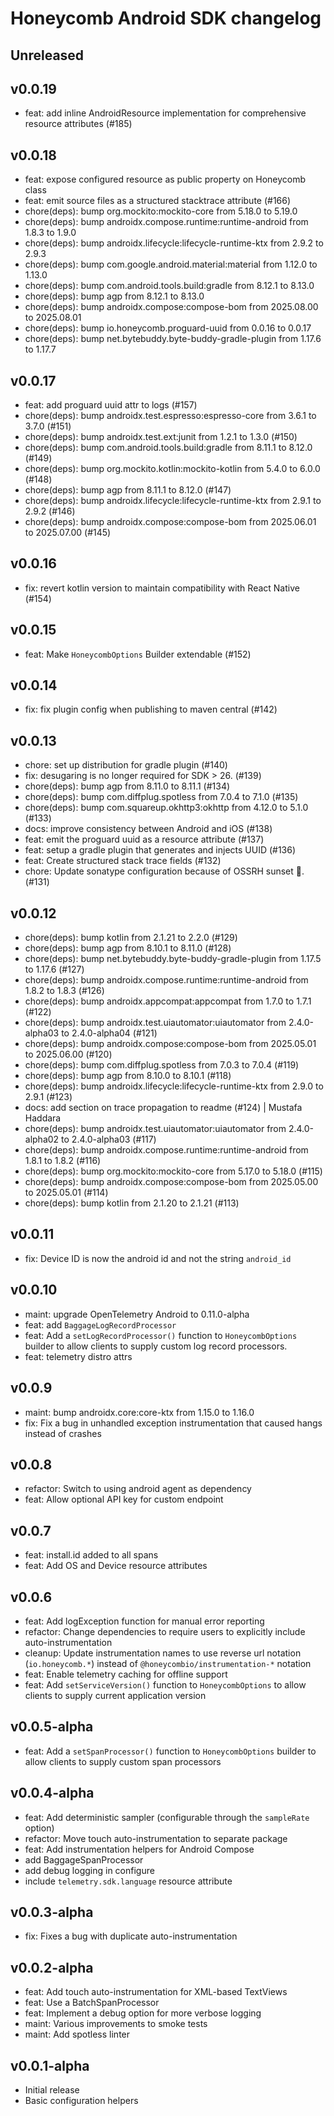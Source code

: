 # Honeycomb Android SDK changelog

## Unreleased

## v0.0.19

* feat: add inline AndroidResource implementation for comprehensive resource attributes (#185)

## v0.0.18

* feat: expose configured resource as public property on Honeycomb class
* feat: emit source files as a structured stacktrace attribute (#166)
* chore(deps): bump org.mockito:mockito-core from 5.18.0 to 5.19.0
* chore(deps): bump androidx.compose.runtime:runtime-android from 1.8.3 to 1.9.0 
* chore(deps): bump androidx.lifecycle:lifecycle-runtime-ktx from 2.9.2 to 2.9.3
* chore(deps): bump com.google.android.material:material from 1.12.0 to 1.13.0
* chore(deps): bump com.android.tools.build:gradle from 8.12.1 to 8.13.0
* chore(deps): bump agp from 8.12.1 to 8.13.0
* chore(deps): bump androidx.compose:compose-bom from 2025.08.00 to 2025.08.01
* chore(deps): bump io.honeycomb.proguard-uuid from 0.0.16 to 0.0.17
* chore(deps): bump net.bytebuddy.byte-buddy-gradle-plugin from 1.17.6 to 1.17.7

## v0.0.17

* feat: add proguard uuid attr to logs (#157)
* chore(deps): bump androidx.test.espresso:espresso-core from 3.6.1 to 3.7.0 (#151)
* chore(deps): bump androidx.test.ext:junit from 1.2.1 to 1.3.0 (#150)
* chore(deps): bump com.android.tools.build:gradle from 8.11.1 to 8.12.0 (#149)
* chore(deps): bump org.mockito.kotlin:mockito-kotlin from 5.4.0 to 6.0.0 (#148)
* chore(deps): bump agp from 8.11.1 to 8.12.0 (#147)
* chore(deps): bump androidx.lifecycle:lifecycle-runtime-ktx from 2.9.1 to 2.9.2 (#146)
* chore(deps): bump androidx.compose:compose-bom from 2025.06.01 to 2025.07.00 (#145)

## v0.0.16

* fix: revert kotlin version to maintain compatibility with React Native (#154)

## v0.0.15

* feat: Make `HoneycombOptions` Builder extendable (#152)

## v0.0.14

* fix: fix plugin config when publishing to maven central (#142)

## v0.0.13

* chore: set up distribution for gradle plugin (#140)
* fix: desugaring is no longer required for SDK > 26. (#139)
* chore(deps): bump agp from 8.11.0 to 8.11.1 (#134)
* chore(deps): bump com.diffplug.spotless from 7.0.4 to 7.1.0 (#135)
* chore(deps): bump com.squareup.okhttp3:okhttp from 4.12.0 to 5.1.0 (#133)
* docs: improve consistency between Android and iOS (#138)
* feat: emit the proguard uuid as a resource attribute (#137)
* feat: setup a gradle plugin that generates and injects UUID (#136)
* feat: Create structured stack trace fields (#132)
* chore: Update sonatype configuration because of OSSRH sunset 🌅. (#131)

## v0.0.12

* chore(deps): bump kotlin from 2.1.21 to 2.2.0 (#129)
* chore(deps): bump agp from 8.10.1 to 8.11.0 (#128)
* chore(deps): bump net.bytebuddy.byte-buddy-gradle-plugin from 1.17.5 to 1.17.6 (#127)
* chore(deps): bump androidx.compose.runtime:runtime-android from 1.8.2 to 1.8.3 (#126)
* chore(deps): bump androidx.appcompat:appcompat from 1.7.0 to 1.7.1 (#122)
* chore(deps): bump androidx.test.uiautomator:uiautomator from 2.4.0-alpha03 to 2.4.0-alpha04 (#121)
* chore(deps): bump androidx.compose:compose-bom from 2025.05.01 to 2025.06.00 (#120)
* chore(deps): bump com.diffplug.spotless from 7.0.3 to 7.0.4 (#119)
* chore(deps): bump agp from 8.10.0 to 8.10.1 (#118)
* chore(deps): bump androidx.lifecycle:lifecycle-runtime-ktx from 2.9.0 to 2.9.1 (#123)
* docs: add section on trace propagation to readme (#124) | Mustafa Haddara
* chore(deps): bump androidx.test.uiautomator:uiautomator from 2.4.0-alpha02 to 2.4.0-alpha03 (#117)
* chore(deps): bump androidx.compose.runtime:runtime-android from 1.8.1 to 1.8.2 (#116)
* chore(deps): bump org.mockito:mockito-core from 5.17.0 to 5.18.0 (#115)
* chore(deps): bump androidx.compose:compose-bom from 2025.05.00 to 2025.05.01 (#114)
* chore(deps): bump kotlin from 2.1.20 to 2.1.21 (#113)

## v0.0.11

* fix: Device ID is now the android id and not the string `android_id`

## v0.0.10

* maint: upgrade OpenTelemetry Android to 0.11.0-alpha
* feat: add `BaggageLogRecordProcessor`
* feat: Add a `setLogRecordProcessor()` function to `HoneycombOptions` builder to allow clients to supply custom log record processors.
* feat: telemetry distro attrs

## v0.0.9

* maint: bump androidx.core:core-ktx from 1.15.0 to 1.16.0
* fix: Fix a bug in unhandled exception instrumentation that caused hangs instead of crashes

## v0.0.8

* refactor: Switch to using android agent as dependency
* feat: Allow optional API key for custom endpoint

## v0.0.7

* feat: install.id added to all spans
* feat: Add OS and Device resource attributes

## v0.0.6

* feat: Add logException function for manual error reporting
* refactor: Change dependencies to require users to explicitly include auto-instrumentation
* cleanup: Update instrumentation names to use reverse url notation (`io.honeycomb.*`) instead of `@honeycombio/instrumentation-*` notation
* feat: Enable telemetry caching for offline support
* feat: Add `setServiceVersion()` function to `HoneycombOptions` to allow clients to supply current application version

## v0.0.5-alpha

* feat: Add a `setSpanProcessor()` function to `HoneycombOptions` builder to allow clients to supply custom span processors

## v0.0.4-alpha

* feat: Add deterministic sampler (configurable through the `sampleRate` option)
* refactor: Move touch auto-instrumentation to separate package
* feat: Add instrumentation helpers for Android Compose
* add BaggageSpanProcessor
* add debug logging in configure
* include `telemetry.sdk.language` resource attribute

## v0.0.3-alpha

* fix: Fixes a bug with duplicate auto-instrumentation

## v0.0.2-alpha

* feat: Add touch auto-instrumentation for XML-based TextViews
* feat: Use a BatchSpanProcessor
* feat: Implement a debug option for more verbose logging
* maint: Various improvements to smoke tests
* maint: Add spotless linter

## v0.0.1-alpha

* Initial release
* Basic configuration helpers
